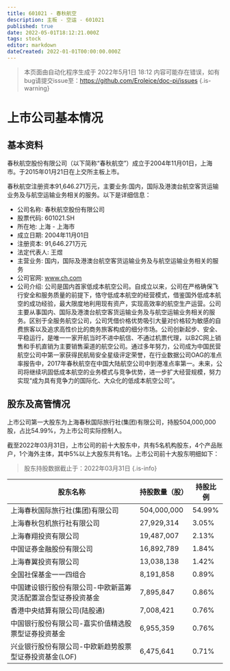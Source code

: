 ```yaml
---
title: 601021 - 春秋航空
description: 主板 - 空运 - 601021
published: true
date: 2022-05-01T18:12:21.000Z
tags: stock
editor: markdown
dateCreated: 2022-01-01T00:00:00.000Z
---
```


> 本页面由自动化程序生成于 2022年5月1日 18:12
> 内容可能存在错误，如有bug请提交issue至：https://github.com/Eroleice/doc-pi/issues
{.is-warning}

# 上市公司基本情况

## 基本资料

春秋航空股份有限公司（以下简称“春秋航空”）成立于2004年11月01日，上海市。于2015年01月21日在上交所主板上市。

春秋航空注册资本91,646.271万元，主要业务:国内，国际及港澳台航空客货运输业务及与航空运输业务相关的服务。以下是详细信息：

- 公司名称: 春秋航空股份有限公司
- 股票代码: 601021.SH
- 所在地: 上海 - 上海市
- 成立日期: 2004年11月01日
- 注册资本: 91,646.271万元
- 法定代表人: 王煜
- 主营业务: 国内，国际及港澳台航空客货运输业务及与航空运输业务相关的服务
- 公司官网: www.ch.com
- 公司介绍: 公司是国内首家低成本航空公司。自成立以来，公司在严格确保飞行安全和服务质量的前提下，恪守低成本航空的经营模式，借鉴国外低成本航空的成功经验，最大限度地利用现有资产，实现高效率的航空生产运营。公司主要从事国内、国际及港澳台航空客货运输业务及与航空运输业务相关的服务。区别于全服务航空公司，公司凭借价格优势吸引大量对价格较为敏感的自费旅客以及追求高性价比的商务旅客构成的细分市场。公司创新起步、安全、平稳运行，是唯一一家开航当时不进中航信、不通过机票代理，以B2C网上销售和手机直销为主要销售渠道的航空公司。通过多年努力，公司成为中国民营航空公司中第一家获得民航局安全星级评定荣誉，在行业数据公司OAG的准点率报告中，2017年春秋航空在中国大陆航空公司中到港准点率第一。未来，公司将继续巩固低成本航空的业务模式与竞争优势，进一步扩大经营规模，努力实现“成为具有竞争力的国际化、大众化的低成本航空公司”。


## 股东及高管情况

上市公司第一大股东为上海春秋国际旅行社(集团)有限公司，持股504,000,000股，占比54.99%，为上市公司实际控制人。

截至2022年03月31日，上市公司的前十大股东中，共有5名机构股东，4个产品账户，1个海外主体，其中5%以上大股东共有1名。上市公司前十大股东明细如下：

> 股东持股数据截止于：2022年03月31日
{.is-info}

| 股东名称 | 持股数量（股） | 持股比例 |
| --- | --- | --- |
| 上海春秋国际旅行社(集团)有限公司 | 504,000,000 | 54.99% |
| 上海春秋包机旅行社有限公司 | 27,929,314 | 3.05% |
| 上海春翔投资有限公司 | 19,487,007 | 2.13% |
| 中国证券金融股份有限公司 | 16,892,789 | 1.84% |
| 上海春翼投资有限公司 | 13,038,138 | 1.42% |
| 全国社保基金一一四组合 | 8,191,858 | 0.89% |
| 中国建设银行股份有限公司-中欧新蓝筹灵活配置混合型证券投资基金 | 7,895,847 | 0.86% |
| 香港中央结算有限公司(陆股通) | 7,008,421 | 0.76% |
| 中国银行股份有限公司-嘉实价值精选股票型证券投资基金 | 6,955,359 | 0.76% |
| 兴业银行股份有限公司-中欧新趋势股票型证券投资基金(LOF) | 6,475,641 | 0.71% |




